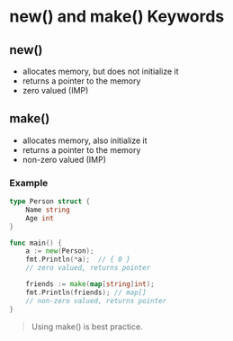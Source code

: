 # new() and make() Keywords

## new()

- allocates memory, but does not initialize it
- returns a pointer to the memory
- zero valued (IMP)

## make()

- allocates memory, also initialize it
- returns a pointer to the memory
- non-zero valued (IMP)

### Example

```go
type Person struct {
    Name string
    Age int
}

func main() {
    a := new(Person);
    fmt.Println(*a);  // { 0 }
    // zero valued, returns pointer

    friends := make(map[string]int);
    fmt.Println(friends); // map[]
    // non-zero valued, returns pointer
}
```

> Using make() is best practice.
